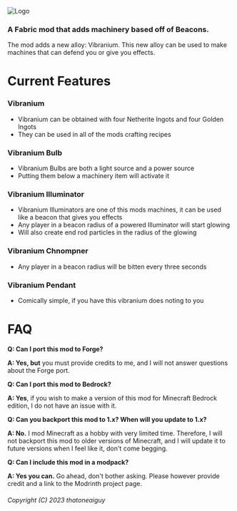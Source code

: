 ![Logo](https://cdn.discordapp.com/attachments/859447558745227274/1176822632449064980/e0199d49fafb4c96ced0f12b1ce8e018c5474a96.png?ex=6570447b&is=655dcf7b&hm=7592565836ebaa8d7f9d62cbefa7c21412d57319b9c61e56ca5dab2fe7450623&)

### A Fabric mod that adds machinery based off of Beacons.
The mod adds a new alloy: Vibranium. This new alloy can be used to make machines that can defend you or give you effects.

# Current Features
### Vibranium
- Vibranium can be obtained with four Netherite Ingots and four Golden Ingots
- They can be used in all of the mods crafting recipes
### Vibranium Bulb
- Vibranium Bulbs are both a light source and a power source
- Putting them below a machinery item will activate it
### Vibranium Illuminator
- Vibranium Illuminators are one of this mods machines, it can be used like a beacon that gives you effects
- Any player in a beacon radius of a powered Illuminator will start glowing
- Will also create end rod particles in the radius of the glowing
### Vibranium Chnompner
- Any player in a beacon radius will be bitten every three seconds
### Vibranium Pendant
- Comically simple, if you have this vibranium does noting to you

# FAQ

**Q: Can I port this mod to Forge?**

**A: Yes, but** you must provide credits to me, and I will not answer questions about the Forge port.

**Q: Can I port this mod to Bedrock?**

**A: Yes**, if you wish to make a version of this mod for Minecraft Bedrock edition, I do not have an issue with it.

**Q: Can you backport this mod to 1.x? When will you update to 1.x?**

**A: No.** I mod Minecraft as a hobby with very limited time. Therefore, I will not backport this mod to older versions of Minecraft, and I will update it to future versions when I feel like it, don't come begging.

**Q: Can I include this mod in a modpack?**

**A: Yes you can.** Go ahead, don't bother asking. Please however provide credit and a link to the Modrinth project page.


###### Copyright (C) 2023 thatoneaiguy
